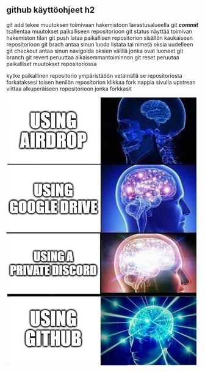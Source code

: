 ## github käyttöohjeet h2

git add tekee muutoksen toimivaan hakemistoon lavastusalueella
git ***commit*** tsallentaa muutokset paikalliseen repositorioon
git status näyttää toimivan hakemiston tilan
git push lataa paikallisen repositorion sisällön kaukaiseen repositorioon
git brach antaa sinun luoda listata tai nimetä oksia uudelleen
git checkout antaa sinun navigoida oksien välillä jonka ovat luoneet git branch
git revert peruuttaa aikaisemmantoiminnon
git reset peruutaa paikalliset muutokset repositoriossa

kytke paikallinen repositorio ympäristäöön vetämällä se repositoriosta
forkataksesi toisen henilön repositorion klikkaa fork nappia sivulla
upstrean viittaa alkuperäiseen ropositorioon jonka forkkasit

![alt text](https://github.com/severi12345/Markdown/blob/main/yzen2uo7qy151.jpg?raw=true)

